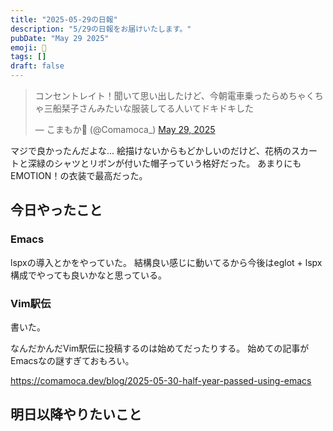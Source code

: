 ```yaml
---
title: "2025-05-29の日報"
description: "5/29の日報をお届けいたします。"
pubDate: "May 29 2025"
emoji: 🦊
tags: []
draft: false
---
```


<blockquote class="twitter-tweet"><p lang="ja" dir="ltr">コンセントレイト！聞いて思い出したけど、今朝電車乗ったらめちゃくちゃ三船栞子さんみたいな服装してる人いてドキドキした</p>&mdash; こまもか🦊 (@Comamoca_) <a href="https://twitter.com/Comamoca_/status/1928104758734475470?ref_src=twsrc%5Etfw">May 29, 2025</a></blockquote> <script async src="https://platform.twitter.com/widgets.js" charset="utf-8"></script>

マジで良かったんだよな...
絵描けないからもどかしいのだけど、花柄のスカートと深緑のシャツとリボンが付いた帽子っていう格好だった。
あまりにもEMOTION！の衣装で最高だった。

## 今日やったこと

### Emacs

lspxの導入とかをやっていた。 結構良い感じに動いてるから今後はeglot +
lspx構成でやっても良いかなと思っている。

### Vim駅伝

書いた。

なんだかんだVim駅伝に投稿するのは始めてだったりする。
始めての記事がEmacsなの謎すぎておもろい。

https://comamoca.dev/blog/2025-05-30-half-year-passed-using-emacs

## 明日以降やりたいこと
